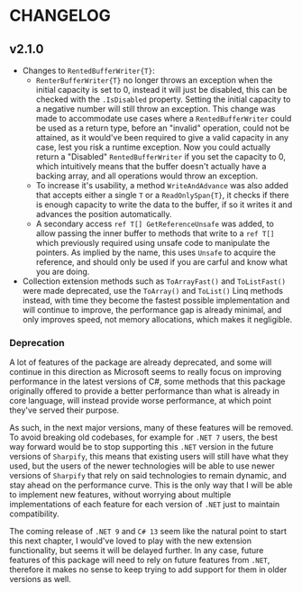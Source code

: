 # CHANGELOG

## v2.1.0

* Changes to `RentedBufferWriter{T}`:
  * `RenterBufferWriter{T}` no longer throws an exception when the initial capacity is set to 0, instead it will just be disabled, this can be checked with the `.IsDisabled` property. Setting the initial capacity to a negative number will still throw an exception. This change was made to accommodate use cases where a `RentedBufferWriter` could be used as a return type, before an "invalid" operation, could not be attained, as it would've been required to give a valid capacity in any case, lest you risk a runtime exception. Now you could actually return a "Disabled" `RentedBufferWriter` if you set the capacity to 0, which intuitively means that the buffer doesn't actually have a backing array, and all operations would throw an exception.
  * To increase it's usability, a method `WriteAndAdvance` was also added that accepts either a single `T` or a `ReadOnlySpan{T}`, it checks if there is enough capacity to write the data to the buffer, if so it writes it and advances the position automatically.
  * A secondary access `ref T[] GetReferenceUnsafe` was added, to allow passing the inner buffer to methods that write to a `ref T[]` which previously required using unsafe code to manipulate the pointers. As implied by the name, this uses `Unsafe` to acquire the reference, and should only be used if you are carful and know what you are doing.
* Collection extension methods such as `ToArrayFast()` and `ToListFast()` were made deprecated, use the `ToArray()` and `ToList()` Linq methods instead, with time they become the fastest possible implementation and will continue to improve, the performance gap is already minimal, and only improves speed, not memory allocations, which makes it negligible.

### Deprecation

A lot of features of the package are already deprecated, and some will continue in this direction as Microsoft seems to really focus on improving performance in the latest versions of C#, some methods that this package originally offered to provide a better performance than what is already in core language, will instead provide worse performance, at which point they've served their purpose.

As such, in the next major versions, many of these features will be removed. To avoid breaking old codebases, for example for `.NET 7` users, the best way forward would be to stop supporting this `.NET` version in the future versions of `Sharpify`, this means that existing users will still have what they used, but the users of the newer technologies will be able to use newer versions of `Sharpify` that rely on said technologies to remain dynamic, and stay ahead on the performance curve. This is the only way that I will be able to implement new features, without worrying about multiple implementations of each feature for each version of `.NET` just to maintain compatibility.

The coming release of `.NET 9` and `C# 13` seem like the natural point to start this next chapter, I would've loved to play with the new extension functionality, but seems it will be delayed further. In any case, future features of this package will need to rely on future features from `.NET`, therefore it makes no sense to keep trying to add support for them in older versions as well.
